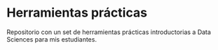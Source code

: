 # Herramientas prácticas
Repositorio con un set de herramientas prácticas introductorias a Data Sciences para mis estudiantes.

